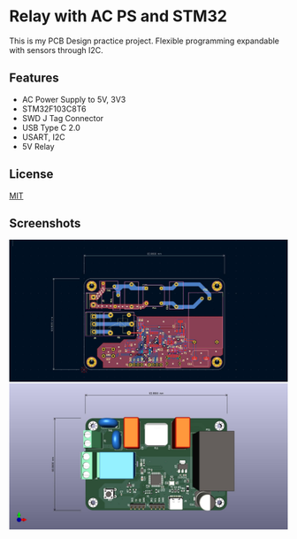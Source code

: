 
# Relay with AC PS and STM32

This is my PCB Design practice project.
Flexible programming expandable with sensors through I2C.


## Features

- AC Power Supply to 5V, 3V3
- STM32F103C8T6
- SWD J Tag Connector
- USB Type C 2.0
- USART, I2C
- 5V Relay


## License

[MIT](https://choosealicense.com/licenses/mit/)


## Screenshots

![PCB Design](https://github.com/Pyisoe-Thame/STM32_base/blob/main/image/pcb_design.JPG)
![3D view](https://github.com/Pyisoe-Thame/STM32_base/blob/main/image/STM32_base.jpg)

